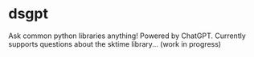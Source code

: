 # dsgpt
Ask common python libraries anything! Powered by ChatGPT. Currently supports questions about the sktime library... (work in progress)
